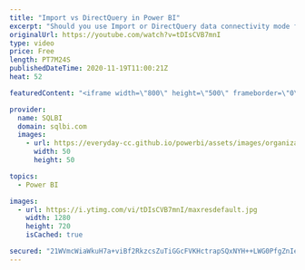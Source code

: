 ```yaml
---
title: "Import vs DirectQuery in Power BI"
excerpt: "Should you use Import or DirectQuery data connectivity mode for your Power BI models? Let's make the right choice by comparing the performance and scalability of the two options!  Optimizing DAX video course: https://www.sqlbi.com/p/optimizing-dax-video-course/?aff=yt How to learn DAX: https://www.sqlbi.com/guides/dax/?aff=yt"
originalUrl: https://youtube.com/watch?v=tDIsCVB7mnI
type: video
price: Free
length: PT7M24S
publishedDateTime: 2020-11-19T11:00:21Z
heat: 52

featuredContent: "<iframe width=\"800\" height=\"500\" frameborder=\"0\" src=\"https://www.youtube.com/embed/tDIsCVB7mnI\" allow=\"accelerometer; autoplay; encrypted-media; gyroscope; picture-in-picture\" allowfullscreen></iframe>"

provider:
  name: SQLBI
  domain: sqlbi.com
  images:
    - url: https://everyday-cc.github.io/powerbi/assets/images/organizations/sqlbi.com-50x50.jpg
      width: 50
      height: 50

topics:
  - Power BI

images:
  - url: https://i.ytimg.com/vi/tDIsCVB7mnI/maxresdefault.jpg
    width: 1280
    height: 720
    isCached: true

secured: "21WVmcWiaWkuH7a+viBf2RkzcsZuTiGGcFVKHctrapSQxNYH++LWG0PfgZnIeVQoU2A7FrSv5+IYwdo8xqr+QdN7mJcuuH2sE+eGU0ZDGWeAlPbPrv2ogoSeMe7lij19Uhm6lnosn+sKY0+Wv7h2H4bA0J8Muiah3HqLbJK9QcCXzUO+z+dEbJLm2lL5Dt275nfbnOkaA2xelo74QOR+h01pxHJjP79VMKW2I+ORHUKtr2JtYIDaDIOvH2UqerihCBaBfeUINcI/mMXxKCmGy5Qaiqk2djOa6VtU9jRmxwxFqJt4opbv/yi9Rj52Mx3LUPq5EZIPY8chDE5paMnETO31Aonlz6Hrdf4pCvuhcgOCE8XSZDp0Wg6xNdKXO4Y3o3UtMIMlA5QUdiDNkGz7GliMg4duq2U8QRM2EsearZ8=;bB7MZraKxpGgdXSgymbZSw=="
---
```


